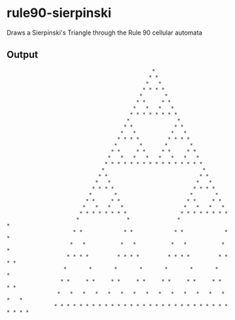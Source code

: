 # rule90-sierpinski
Draws a Sierpinski's Triangle through the Rule 90 cellular automata

## Output

                                                  *
                                                 * *
                                                *   *
                                               * * * *
                                              *       *
                                             * *     * *
                                            *   *   *   *
                                           * * * * * * * *
                                          *               *
                                         * *             * *
                                        *   *           *   *
                                       * * * *         * * * *
                                      *       *       *       *
                                     * *     * *     * *     * *
                                    *   *   *   *   *   *   *   *
                                   * * * * * * * * * * * * * * * *
                                  *                               *
                                 * *                             * *
                                *   *                           *   *
                               * * * *                         * * * *
                              *       *                       *       *
                             * *     * *                     * *     * *
                            *   *   *   *                   *   *   *   *
                           * * * * * * * *                 * * * * * * * *
                          *               *               *               *
                         * *             * *             * *             * *
                        *   *           *   *           *   *           *   *
                       * * * *         * * * *         * * * *         * * * *
                      *       *       *       *       *       *       *       *
                     * *     * *     * *     * *     * *     * *     * *     * *
                    *   *   *   *   *   *   *   *   *   *   *   *   *   *   *   *
                   * * * * * * * * * * * * * * * * * * * * * * * * * * * * * * * *

